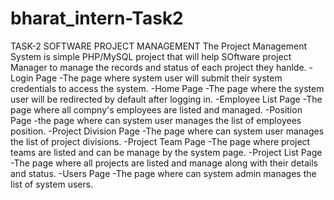 # bharat_intern-Task2

TASK-2
SOFTWARE PROJECT MANAGEMENT
The Project Management System is simple PHP/MySQL project that will help SOftware project Manager to manage the records and status of each project they hanlde.
-Login Page
    -The page where system user will submit their system credentials to access the system.
-Home Page
    -The page where the system user will be redirected by default after logging in.
-Employee List Page
    -The page where all compny's employees are listed and managed.
-Position Page
    -the page where can system user manages the list of employees position.
-Project Division Page
    -The page where can system user manages the list of project divisions.
-Project Team Page
    -The page where project teams are listed and can be manage by the system page.
-Project List Page
    -The page where all projects are listed and manage along with their details and status.
-Users Page
    -The page where can system admin manages the list of system users.
